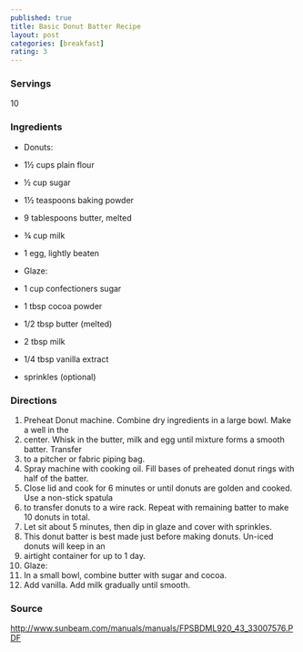 ```yaml
---
published: true
title: Basic Donut Batter Recipe
layout: post
categories: [breakfast]
rating: 3
---
```

### Servings
10

### Ingredients
- Donuts:
- 1½ cups plain flour
- ½ cup sugar
- 1½ teaspoons baking powder
- 9 tablespoons butter, melted
- ¾ cup milk
- 1 egg, lightly beaten

- Glaze:
- 1 cup confectioners sugar
- 1 tbsp cocoa powder
- 1/2 tbsp butter (melted)
- 2 tbsp milk
- 1/4 tbsp vanilla extract

- sprinkles (optional)

### Directions
1. Preheat Donut machine. Combine dry ingredients in a large bowl. Make a well in the
2. center. Whisk in the butter, milk and egg until mixture forms a smooth batter. Transfer
3. to a pitcher or fabric piping bag.
4. Spray machine with cooking oil. Fill bases of preheated donut rings with half of the batter.
5. Close lid and cook for 6 minutes or until donuts are golden and cooked. Use a non-stick spatula
6. to transfer donuts to a wire rack. Repeat with remaining batter to make 10 donuts in total.
7. Let sit about 5 minutes, then dip in glaze and cover with sprinkles.
8. This donut batter is best made just before making donuts. Un-iced donuts will keep in an
9. airtight container for up to 1 day.
10. Glaze:
11. In a small bowl, combine butter with sugar and cocoa.
12. Add vanilla. Add milk gradually until smooth.

### Source
<a href="http://www.sunbeam.com/manuals/manuals/FPSBDML920_43_33007576.PDF" target="new">http://www.sunbeam.com/manuals/manuals/FPSBDML920_43_33007576.PDF</a>
